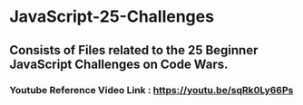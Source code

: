 # JavaScript-25-Challenges
## Consists of Files related to the 25 Beginner JavaScript Challenges on Code Wars.
### Youtube Reference Video Link : https://youtu.be/sqRk0Ly66Ps
